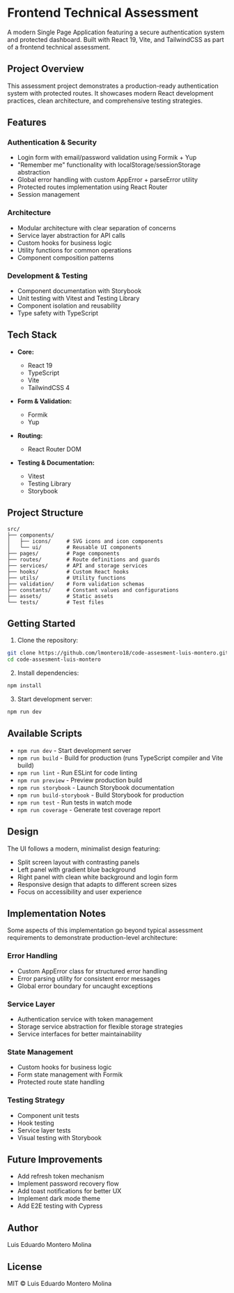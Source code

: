 # Frontend Technical Assessment

A modern Single Page Application featuring a secure authentication system and protected dashboard. Built with React 19, Vite, and TailwindCSS as part of a frontend technical assessment.

## Project Overview

This assessment project demonstrates a production-ready authentication system with protected routes. It showcases modern React development practices, clean architecture, and comprehensive testing strategies.

## Features

### Authentication & Security

- Login form with email/password validation using Formik + Yup
- "Remember me" functionality with localStorage/sessionStorage abstraction
- Global error handling with custom AppError + parseError utility
- Protected routes implementation using React Router
- Session management

### Architecture

- Modular architecture with clear separation of concerns
- Service layer abstraction for API calls
- Custom hooks for business logic
- Utility functions for common operations
- Component composition patterns

### Development & Testing

- Component documentation with Storybook
- Unit testing with Vitest and Testing Library
- Component isolation and reusability
- Type safety with TypeScript

## Tech Stack

- **Core:**

  - React 19
  - TypeScript
  - Vite
  - TailwindCSS 4

- **Form & Validation:**

  - Formik
  - Yup

- **Routing:**

  - React Router DOM

- **Testing & Documentation:**
  - Vitest
  - Testing Library
  - Storybook

## Project Structure

```
src/
├── components/
│   ├── icons/     # SVG icons and icon components
│   └── ui/        # Reusable UI components
├── pages/         # Page components
├── routes/        # Route definitions and guards
├── services/      # API and storage services
├── hooks/         # Custom React hooks
├── utils/         # Utility functions
├── validation/    # Form validation schemas
├── constants/     # Constant values and configurations
├── assets/        # Static assets
└── tests/         # Test files
```

## Getting Started

1. Clone the repository:

```bash
git clone https://github.com/lmontero18/code-assesment-luis-montero.git
cd code-assesment-luis-montero
```

2. Install dependencies:

```bash
npm install
```

3. Start development server:

```bash
npm run dev
```

## Available Scripts

- `npm run dev` - Start development server
- `npm run build` - Build for production (runs TypeScript compiler and Vite build)
- `npm run lint` - Run ESLint for code linting
- `npm run preview` - Preview production build
- `npm run storybook` - Launch Storybook documentation
- `npm run build-storybook` - Build Storybook for production
- `npm run test` - Run tests in watch mode
- `npm run coverage` - Generate test coverage report

## Design

The UI follows a modern, minimalist design featuring:

- Split screen layout with contrasting panels
- Left panel with gradient blue background
- Right panel with clean white background and login form
- Responsive design that adapts to different screen sizes
- Focus on accessibility and user experience

## Implementation Notes

Some aspects of this implementation go beyond typical assessment requirements to demonstrate production-level architecture:

### Error Handling

- Custom AppError class for structured error handling
- Error parsing utility for consistent error messages
- Global error boundary for uncaught exceptions

### Service Layer

- Authentication service with token management
- Storage service abstraction for flexible storage strategies
- Service interfaces for better maintainability

### State Management

- Custom hooks for business logic
- Form state management with Formik
- Protected route state handling

### Testing Strategy

- Component unit tests
- Hook testing
- Service layer tests
- Visual testing with Storybook

## Future Improvements

- Add refresh token mechanism
- Implement password recovery flow
- Add toast notifications for better UX
- Implement dark mode theme
- Add E2E testing with Cypress

## Author

Luis Eduardo Montero Molina

## License

MIT © Luis Eduardo Montero Molina
